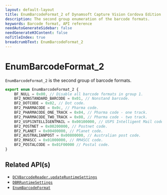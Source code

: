```yaml
---
layout: default-layout
title: EnumBarcodeFormat_2 of Dynamsoft Capture Vision Cordova Edition
description: The second group enumeration of the barcode formats.
keywords: Barcode format, API reference
needAutoGenerateSidebar: false
needGenerateH3Content: false
noTitleIndex: true
breadcrumbText: EnumBarcodeFormat_2
---
```


# EnumBarcodeFormat_2

`EnumBarcodeFormat_2` is the second group of barcode formats.

```js
export enum EnumBarcodeFormat_2 {
    BF_NULL = 0x00, // Disable all barcode formats in group 1.
    BF2_NONSTANDARD_BARCODE = 0x01, // Nonstand barcode.
    BF2_DOTCODE = 0x02, // Dot code.
    BF2_PHARMACODE = 0x0c, // Pharma code.
    BF2_PHARMACODE_ONE_TRACK = 0x04, // Pharma code - one track.
    BF2_PHARMACODE_TWO_TRACK = 0x08, // Pharma code - two track.
    BF2_USPSINTELLIGENTMAIL = 0x00100000, // USPS Intelligent Mail code.
    BF2_POSTNET = 0x00200000, // Postnet code.
    BF2_PLANET = 0x00400000, // Planet code.
    BF2_AUSTRALIANPOST = 0x00800000, // Australian post code.
    BF2_RM4SCC = 0x01000000, // RM4SCC code.
    BF2_POSTALCODE = 0x01F00000 // Postal code.
}
```

## Related API(s)

- [`DCVBarcodeReader.updateRuntimeSettings`](barcode-reader.md#updateruntimesettings)
- [`DBRRuntimeSettings`](interface-dbr-runtime-settings.md)
- [`EnumBarcodeFormat`](enum-barcode-format.md)
